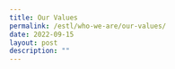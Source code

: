 ```yaml
---
title: Our Values
permalink: /estl/who-we-are/our-values/
date: 2022-09-15
layout: post
description: ""
---
```

